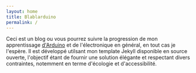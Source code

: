```yaml
---
layout: home
title: Blablarduino
permalink: /
---
```


Ceci est un blog ou vous pourrez suivre la progression de mon apprentissage [d'Arduino](https://arduino.org) et de l'électronique en général, en tout cas je l'espère.
Il est développé utilsant mon template Jekyll disponible en source ouverte, l'objectif étant de fournir une solution élégante et respectant divers contraintes, notemment en terme d'écologie et d'accessibilité.

<!-- ## Plus de détails

L'objectif est d'apprendre les bases pour commencer puis de réaliser un projet inspiré des miroirs Daniel Rozin. -->
